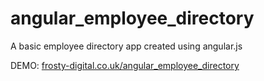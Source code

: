 angular_employee_directory
==========================

A basic employee directory app created using angular.js

DEMO: <a href="http://frosty-digital.co.uk/angular_employee_directory" target="blank">frosty-digital.co.uk/angular_employee_directory</a>
